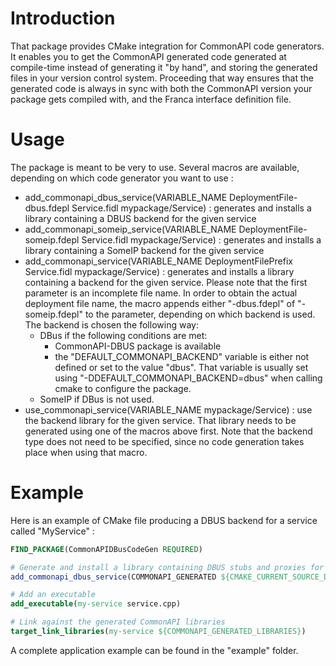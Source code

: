 # Introduction
That package provides CMake integration for CommonAPI code generators.
It enables you to get the CommonAPI generated code generated at compile-time instead of generating it "by hand", and storing the generated files in your version control 
system. Proceeding that way ensures that the generated code is always in sync with both the CommonAPI version your package gets compiled with, and the Franca interface definition file.

# Usage
The package is meant to be very to use. Several macros are available, depending on which code generator you want to use :

* add_commonapi_dbus_service(VARIABLE_NAME DeploymentFile-dbus.fdepl Service.fidl mypackage/Service) : generates and installs a library containing a DBUS backend for the given service
* add_commonapi_someip_service(VARIABLE_NAME DeploymentFile-someip.fdepl Service.fidl mypackage/Service) : generates and installs a library containing a SomeIP backend for the given service
* add_commonapi_service(VARIABLE_NAME DeploymentFilePrefix Service.fidl mypackage/Service) : generates and installs a library containing a backend for the given service. Please note that the first parameter is an incomplete file name. In order to obtain the actual deployment file name, the macro appends either "-dbus.fdepl" of "-someip.fdepl" to the parameter, depending on which backend is used. The backend is chosen the following way:
	* DBus if the following conditions are met:
		* CommonAPI-DBUS package is available
		* the "DEFAULT_COMMONAPI_BACKEND" variable is either not defined or set to the value "dbus". That variable is usually set using "-DDEFAULT_COMMONAPI_BACKEND=dbus" when calling cmake to configure the package.
	* SomeIP if DBus is not used.
* use_commonapi_service(VARIABLE_NAME mypackage/Service) : use the backend library for the given service. That library needs to be generated using one of the macros above first. Note that the backend type does not need to be specified, since no code generation takes place when using that macro.

# Example
Here is an example of CMake file producing a DBUS backend for a service called "MyService" :

```cmake
FIND_PACKAGE(CommonAPIDBusCodeGen REQUIRED)

# Generate and install a library containing DBUS stubs and proxies for our service. The CMake variable called "COMMONAPI_GENERATED_LIBRARIES" will contain the name of the libraries to link against, in order to use the generated CommonAPI backend
add_commonapi_dbus_service(COMMONAPI_GENERATED ${CMAKE_CURRENT_SOURCE_DIR}/MyService-dbus.fdepl ${CMAKE_CURRENT_SOURCE_DIR}/MyService.fidl mypackage/MyService)

# Add an executable
add_executable(my-service service.cpp)

# Link against the generated CommonAPI libraries
target_link_libraries(my-service ${COMMONAPI_GENERATED_LIBRARIES})
```


A complete application example can be found in the "example" folder.
